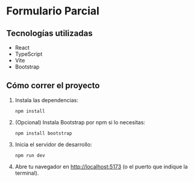 # Formulario Parcial

## Tecnologías utilizadas

- React
- TypeScript
- Vite
- Bootstrap

## Cómo correr el proyecto

1. Instala las dependencias:
   ```
   npm install
   ```

2. (Opcional) Instala Bootstrap por npm si lo necesitas:
   ```
   npm install bootstrap
   ```

3. Inicia el servidor de desarrollo:
   ```
   npm run dev
   ```

4. Abre tu navegador en [http://localhost:5173](http://localhost:5173) (o el puerto que indique la terminal).